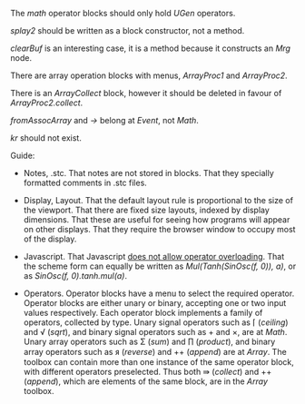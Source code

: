 The _math_ operator blocks should only hold _UGen_ operators.

_splay2_ should be written as a block constructor, not a method.

_clearBuf_ is an interesting case, it is a method because it constructs an _Mrg_ node.

There are array operation blocks with menus, _ArrayProc1_ and _ArrayProc2_.

There is an _ArrayCollect_ block, however it should be deleted in favour of _ArrayProc2.collect_.

_fromAssocArray_ and _->_ belong at _Event_, not _Math_.

_kr_ should not exist.

Guide:

- Notes, .stc.
  That notes are not stored in blocks.
  That they specially formatted comments in .stc files.

- Display, Layout.
  That the default layout rule is proportional to the size of the viewport.
  That there are fixed size layouts,  indexed by display dimensions.
  That these are useful for seeing how programs will appear on other displays.
  That they require the browser window to occupy most of the display.

- Javascript.
  That Javascript [does not allow operator overloading](https://github.com/tc39/proposal-operator-overloading).
  That the scheme form can equally be written as _Mul(Tanh(SinOsc(f, 0)), a)_,
  or as _SinOsc(f, 0).tanh.mul(a)_.

- Operators.
  Operator blocks have a menu to select the required operator.
  Operator blocks are either unary or binary, accepting one or two input values respectively.
  Each operator block implements a family of operators, collected by type.
  Unary signal operators such as ⌈ (_ceiling_) and √ (_sqrt_), and binary signal operators such as + and ×, are at _Math_.
  Unary array operators such as Σ (_sum_) and ∏ (_product_), and binary array operators such as ᴙ (_reverse_) and ++ (_append_) are at _Array_.
  The toolbox can contain more than one instance of the same operator block, with different operators preselected.
  Thus both ⇛ (_collect_) and ++ (_append_), which are elements of the same block, are in the _Array_ toolbox.
